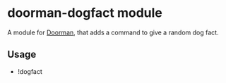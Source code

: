 # doorman-dogfact module
A module for [Doorman](https://github.com/FabricLabs/doorman), that adds a command to give a random dog fact.

## Usage

- !dogfact
